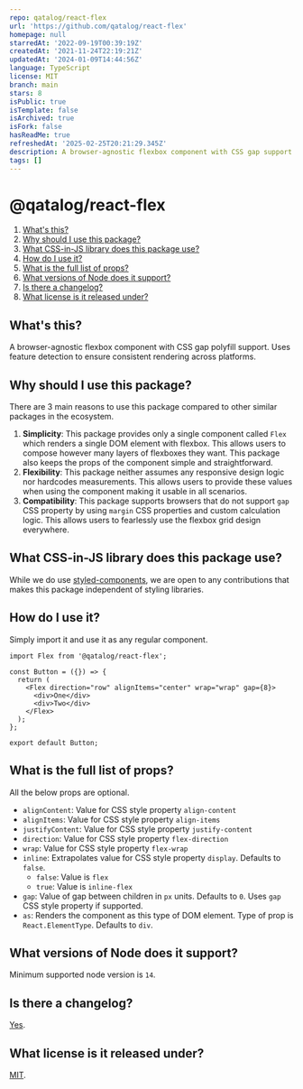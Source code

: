 ```yaml
---
repo: qatalog/react-flex
url: 'https://github.com/qatalog/react-flex'
homepage: null
starredAt: '2022-09-19T00:39:19Z'
createdAt: '2021-11-24T22:19:21Z'
updatedAt: '2024-01-09T14:44:56Z'
language: TypeScript
license: MIT
branch: main
stars: 8
isPublic: true
isTemplate: false
isArchived: true
isFork: false
hasReadMe: true
refreshedAt: '2025-02-25T20:21:29.345Z'
description: A browser-agnostic flexbox component with CSS gap support
tags: []
---
```


<!-- omit in toc -->
# @qatalog/react-flex

1. [What's this?](#whats-this)
2. [Why should I use this package?](#why-should-i-use-this-package)
3. [What CSS-in-JS library does this package use?](#what-css-in-js-library-does-this-package-use)
4. [How do I use it?](#how-do-i-use-it)
5. [What is the full list of props?](#what-is-the-full-list-of-props)
6. [What versions of Node does it support?](#what-versions-of-node-does-it-support)
7. [Is there a changelog?](#is-there-a-changelog)
8. [What license is it released under?](#what-license-is-it-released-under)

## What's this?

A browser-agnostic flexbox component with CSS gap polyfill support. Uses feature detection to ensure consistent rendering across platforms.

## Why should I use this package?

There are 3 main reasons to use this package compared to other similar packages in the ecosystem.

1. **Simplicity**: This package provides only a single component called `Flex` which renders a single DOM element with flexbox. This allows users to compose however many layers of flexboxes they want. This package also keeps the props of the component simple and straightforward.
2. **Flexibility**: This package neither assumes any responsive design logic nor hardcodes measurements. This allows users to provide these values when using the component making it usable in all scenarios.
3. **Compatibility**: This package supports browsers that do not support `gap` CSS property by using `margin` CSS properties and custom calculation logic. This allows users to fearlessly use the flexbox grid design everywhere.

## What CSS-in-JS library does this package use?

While we do use [styled-components](https://styled-components.com/), we are open to any contributions that makes this package independent of styling libraries.

## How do I use it?

Simply import it and use it as any regular component.

```tsx
import Flex from '@qatalog/react-flex';

const Button = ({}) => {
  return (
    <Flex direction="row" alignItems="center" wrap="wrap" gap={8}>
      <div>One</div>
      <div>Two</div>
    </Flex>
  );
};

export default Button;
```

## What is the full list of props?

All the below props are optional.

- `alignContent`: Value for CSS style property `align-content`
- `alignItems`: Value for CSS style property `align-items`
- `justifyContent`: Value for CSS style property `justify-content`
- `direction`: Value for CSS style property `flex-direction`
- `wrap`: Value for CSS style property `flex-wrap`
- `inline`: Extrapolates value for CSS style property `display`. Defaults to `false`.
  + `false`: Value is `flex`
  + `true`: Value is `inline-flex`
- `gap`: Value of gap between children in `px` units. Defaults to `0`. Uses `gap` CSS style property if supported.
- `as`: Renders the component as this type of DOM element. Type of prop is `React.ElementType`. Defaults to `div`.

## What versions of Node does it support?

Minimum supported node version is `14`.

## Is there a changelog?

[Yes](CHANGELOG.md).

## What license is it released under?

[MIT](LICENSE).
